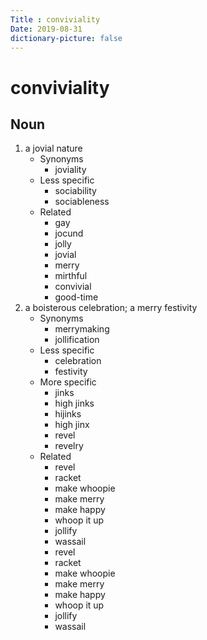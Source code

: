 ```yaml
---
Title : conviviality
Date: 2019-08-31
dictionary-picture: false
---
```


# conviviality


## Noun

1. a jovial nature
	- Synonyms
		- joviality
	- Less specific
		- sociability
		- sociableness
	- Related
		- gay
		- jocund
		- jolly
		- jovial
		- merry
		- mirthful
		- convivial
		- good-time
2. a boisterous celebration; a merry festivity
	- Synonyms
		- merrymaking
		- jollification
	- Less specific
		- celebration
		- festivity
	- More specific
		- jinks
		- high jinks
		- hijinks
		- high jinx
		- revel
		- revelry
	- Related
		- revel
		- racket
		- make whoopie
		- make merry
		- make happy
		- whoop it up
		- jollify
		- wassail
		- revel
		- racket
		- make whoopie
		- make merry
		- make happy
		- whoop it up
		- jollify
		- wassail